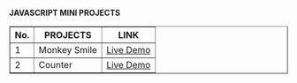**JAVASCRIPT MINI PROJECTS**

<table border="1">
<thead>
    <tr>
        <th>No.</th>
       <th>PROJECTS</th>
       <th>LINK</th>
</thead>

<tbody>

<tr>
<td>1</td>
<td>Monkey Smile</td>
<td><a href="https://sheriff-gaye.github.io/Javascript_mini_projects/monkey_smile/index.html" >Live Demo</a>

<tr>
<td>2</td>
<td>Counter</td>
<td><a href="https://sheriff-gaye.github.io/Javascript_mini_projects/counter/index.html" >Live Demo</a>


</tbody>

</table>
